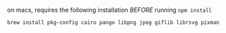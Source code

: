 on macs, requires the following installation *BEFORE* running `npm install`
```
brew install pkg-config cairo pango libpng jpeg giflib librsvg pixman
```
